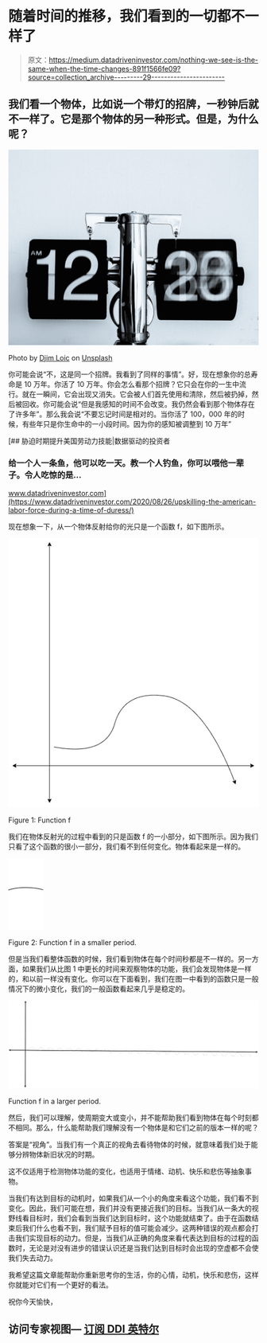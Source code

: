 # 随着时间的推移，我们看到的一切都不一样了

> 原文：<https://medium.datadriveninvestor.com/nothing-we-see-is-the-same-when-the-time-changes-891f1566fe09?source=collection_archive---------29----------------------->

## 我们看一个物体，比如说一个带灯的招牌，一秒钟后就不一样了。它是那个物体的另一种形式。但是，为什么呢？

![](img/2008cf2c3ab3fe1d60303da83bee485e.png)

Photo by [Djim Loic](https://unsplash.com/@loic?utm_source=medium&utm_medium=referral) on [Unsplash](https://unsplash.com?utm_source=medium&utm_medium=referral)

你可能会说“不，这是同一个招牌。我看到了同样的事情”。好，现在想象你的总寿命是 10 万年。你活了 10 万年。你会怎么看那个招牌？它只会在你的一生中流行。就在一瞬间，它会出现又消失。它会被人们首先使用和清除，然后被扔掉，然后被回收。你可能会说“但是我感知的时间不会改变。我仍然会看到那个物体存在了许多年”。那么我会说“不要忘记时间是相对的。当你活了 100，000 年的时候，有些年只是你生命中的一小段时间。因为你的感知被调整到 10 万年”

[](https://www.datadriveninvestor.com/2020/08/26/upskilling-the-american-labor-force-during-a-time-of-duress/) [## 胁迫时期提升美国劳动力技能|数据驱动的投资者

### 给一个人一条鱼，他可以吃一天。教一个人钓鱼，你可以喂他一辈子。令人吃惊的是…

www.datadriveninvestor.com](https://www.datadriveninvestor.com/2020/08/26/upskilling-the-american-labor-force-during-a-time-of-duress/) 

现在想象一下，从一个物体反射给你的光只是一个函数 f，如下图所示。

![](img/982ff3f13bb99315cf3e41fe071a2571.png)

Figure 1: Function f

我们在物体反射光的过程中看到的只是函数 f 的一小部分，如下图所示。因为我们只看了这个函数的很小一部分，我们看不到任何变化。物体看起来是一样的。

![](img/1e825daf8250db1ab020d4779ccec9d0.png)

Figure 2: Function f in a smaller period.

但是当我们看整体函数的时候，我们看到物体在每个时间秒都是不一样的。另一方面，如果我们从比图 1 中更长的时间来观察物体的功能，我们会发现物体是一样的，和以前一样没有变化。你可以在下面看到，我们在图一中看到的函数只是一般情况下的微小变化，我们的一般函数看起来几乎是稳定的。

![](img/a0c5186e267513cab58f26b17b5c523e.png)

Function f in a larger period.

然后，我们可以理解，使周期变大或变小，并不能帮助我们看到物体在每个时刻都不相同。那么，什么能帮助我们理解没有一个物体是和它们之前的版本一样的呢？

答案是“视角”。当我们有一个真正的视角去看待物体的时候，就意味着我们处于能够分辨物体新旧状况的时期。

这不仅适用于检测物体功能的变化，也适用于情绪、动机、快乐和悲伤等抽象事物。

当我们有达到目标的动机时，如果我们从一个小的角度来看这个功能，我们看不到变化。因此，我们可能在想，我们并没有更接近我们的目标。当我们从一条大的视野线看目标时，我们会看到当我们达到目标时，这个功能就结束了。由于在函数结束后我们什么也看不到，我们赋予目标的值可能会减少。这两种错误的观点都会打击我们实现目标的动力。但是，当我们从正确的角度来看代表达到目标的过程的函数时，无论是对没有进步的错误认识还是当我们达到目标时会出现的空虚都不会使我们失去动力。

我希望这篇文章能帮助你重新思考你的生活，你的心情，动机，快乐和悲伤，这样你就能对它们有一个更好的看法。

祝你今天愉快，

## 访问专家视图— [订阅 DDI 英特尔](https://datadriveninvestor.com/ddi-intel)